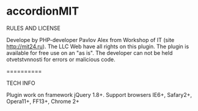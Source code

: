 accordionMIT
==========

RULES AND LICENSE

Develope by PHP-developer Pavlov Alex from Workshop of IT (site http://mit24.ru).
The LLC Web have all rights on this plugin. The plugin is available for free use on an "as is".
The developer can not be held otvetstvnnosti for errors or malicious code.

==========

TECH INFO

Plugin work on framework jQuery 1.8+. 
Support browsers IE6+, Safary2+, Opera11+, FF13+, Chrome 2+
